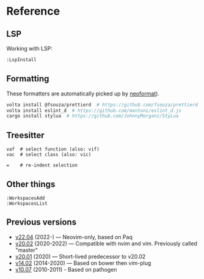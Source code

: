 # Reference

## LSP

Working with LSP:

```sh
:LspInstall
```

## Formatting

These formatters are automatically picked up by [neoformat](https://github.com/sbdchd/neoformat)).

```sh
volta install @fsouza/prettierd  # https://github.com/fsouza/prettierd
volta install eslint_d  # https://github.com/mantoni/eslint_d.js
cargo install stylua  # https://github.com/JohnnyMorganz/StyLua
```

## Treesitter

```
vaf  # select function (also: vif)
vac  # select class (also: vic)

=    # re-indent selection
```

## Other things

```
:WorkspacesAdd
:WorkspacesList
```

## Previous versions

- [v22.04](https://github.com/rstacruz/vimfiles.git/tree/v22.04) (2022-) — Neovim-only, based on Paq
- [v20.02](https://github.com/rstacruz/vimfiles.git/tree/v20.02) (2020-2022) — Compatible with nvim and vim. Previously called "master"
- [v20.01](https://github.com/rstacruz/vimfiles.git/tree/v20.01) (2020) — Short-lived predecessor to v20.02
- [v14.02](https://github.com/rstacruz/vimfiles.git/tree/v14.02) (2014-2020) — Based on bower then vim-plug
- [v10.07](https://github.com/rstacruz/vimfiles.git/tree/v10.07) (2010-2011) - Based on pathogen
